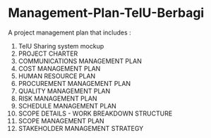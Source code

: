 # Management-Plan-TelU-Berbagi
A project management plan that includes : 
1. TelU Sharing system mockup 
2. PROJECT CHARTER 
3. COMMUNICATIONS MANAGEMENT PLAN 
4. COST MANAGEMENT PLAN 
5. HUMAN RESOURCE PLAN 
6. PROCUREMENT MANAGEMENT PLAN 
7. QUALITY MANAGEMENT PLAN 
8. RISK MANAGEMENT PLAN 
9. SCHEDULE MANAGEMENT PLAN 
10. SCOPE DETAILS - WORK BREAKDOWN STRUCTURE 
11. SCOPE MANAGEMENT PLAN 
12. STAKEHOLDER MANAGEMENT STRATEGY
